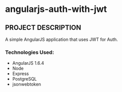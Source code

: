 # angularjs-auth-with-jwt

## PROJECT DESCRIPTION
A simple AngularJS application that uses JWT for Auth.

### Technologies Used:
* AngularJS 1.6.4
* Node
* Express
* PostgreSQL
* jsonwebtoken